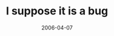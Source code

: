 ---
layout: base.njk
title : 'I suppose it is a bug' 
view_title : 'I suppose it is a bug' 
year : '2006' 
date : '2006-04-07' 
img_file : '/drawing/isupposeitisabug.png' 
html_file : 'isupposeitisabug' 
next_html : 'therobotshavetakenmeplesese.html' 
year_order : '122' 
permalink : "title/{{html_file}}.html"
---